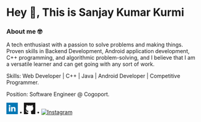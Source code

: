 # Hey 👋, This is Sanjay Kumar Kurmi
### About me 🤓
A tech enthusiast with a passion to solve problems and making things. Proven skills in Backend Development, Android application development, C++ programming, and algorithmic problem-solving, and I believe that I am a versatile learner and can get going with any sort of work.

Skills: Web Developer | C++ | Java | Android Developer | Competitive Programmer.

Position: Software Engineer @ Cogoport.

<a href = https://www.linkedin.com/in/sanjay-kumar-kurmi><img src=https://raw.githubusercontent.com/edent/SuperTinyIcons/master/images/svg/linkedin.svg height='30' alt="LinkedIn" weight='30'></a> • <a href = https://github.com/sanjay740k><img src=https://raw.githubusercontent.com/edent/SuperTinyIcons/master/images/svg/github.svg alt="Github" height='30' weight='30'></a> • <a href = https://www.instagram.com/sanjay.kurmi1><img src=https://cdn-icons-png.flaticon.com/512/2111/2111463.png alt="Instagram" height='30' weight='30'></a>

<!--
**sanjay0178/sanjay0178** is a ✨ _special_ ✨ repository because its `README.md` (this file) appears on your GitHub profile.

Here are some ideas to get you started:

- 🔭 I’m currently working on ...
- 🌱 I’m currently learning ...
- 👯 I’m looking to collaborate on ...
- 🤔 I’m looking for help with ...
- 💬 Ask me about ...
- 📫 How to reach me: ...
- 😄 Pronouns: ...
- ⚡ Fun fact: ...
-->
